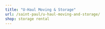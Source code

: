 ```yaml
---
title: "U-Haul Moving & Storage"
url: /saint-paul/u-haul-moving-and-storage/
shop: storage rental
---
```

